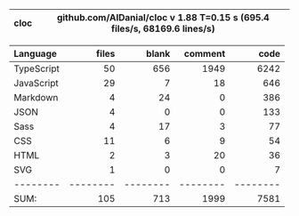 | cloc | github.com/AlDanial/cloc v 1.88 T=0.15 s (695.4 files/s, 68169.6 lines/s) |
| ---- | ------------------------------------------------------------------------- |


| Language   |    files |    blank |  comment |     code |
| :--------- | -------: | -------: | -------: | -------: |
| TypeScript |       50 |      656 |     1949 |     6242 |
| JavaScript |       29 |        7 |       18 |      646 |
| Markdown   |        4 |       24 |        0 |      386 |
| JSON       |        4 |        0 |        0 |      133 |
| Sass       |        4 |       17 |        3 |       77 |
| CSS        |       11 |        6 |        9 |       54 |
| HTML       |        2 |        3 |       20 |       36 |
| SVG        |        1 |        0 |        0 |        7 |
| --------   | -------- | -------- | -------- | -------- |
| SUM:       |      105 |      713 |     1999 |     7581 |
